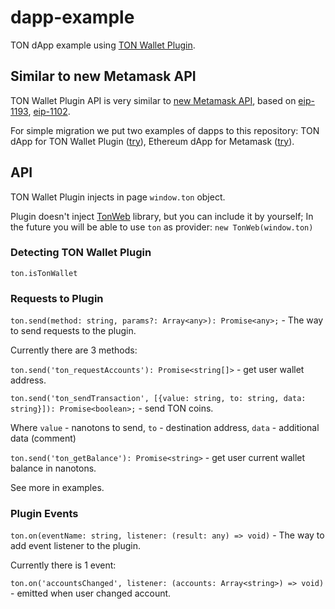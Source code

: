 # dapp-example

TON dApp example using [TON Wallet Plugin](https://tonwallet.me/plugin).

## Similar to new Metamask API 
 
TON Wallet Plugin API is very similar to [new Metamask API](https://metamask.github.io/metamask-docs/guide/ethereum-provider.html#new-api), based on [eip-1193](https://github.com/ethereum/EIPs/blob/master/EIPS/eip-1193.md), 
[eip-1102](https://github.com/ethereum/EIPs/blob/master/EIPS/eip-1102.md).

For simple migration we put two examples of dapps to this repository: TON dApp for TON Wallet Plugin ([try](https://tonwallet.me/dapp-ton)), Ethereum dApp for Metamask ([try](https://tonwallet.me/dapp-eth)).

## API

TON Wallet Plugin injects in page `window.ton` object.

Plugin doesn't inject [TonWeb](https://github.com/toncenter/tonweb) library, but you can include it by yourself; In the future you will be able to use `ton` as provider: `new TonWeb(window.ton)`

### Detecting TON Wallet Plugin

`ton.isTonWallet`

### Requests to Plugin

`ton.send(method: string, params?: Array<any>): Promise<any>;` - The way to send requests to the plugin. 

Currently there are 3 methods:

`ton.send('ton_requestAccounts'): Promise<string[]>` - get user wallet address.

`ton.send('ton_sendTransaction', [{value: string, to: string, data: string}]): Promise<boolean>;` - send TON coins.

Where `value` - nanotons to send,
`to` - destination address,
`data` - additional data (comment)

`ton.send('ton_getBalance'): Promise<string>` - get user current wallet balance in nanotons.

See more in examples.

### Plugin Events

`ton.on(eventName: string, listener: (result: any) => void)` - The way to add event listener to the plugin.

Currently there is 1 event:

`ton.on('accountsChanged', listener: (accounts: Array<string>) => void)` - emitted when user changed account.
